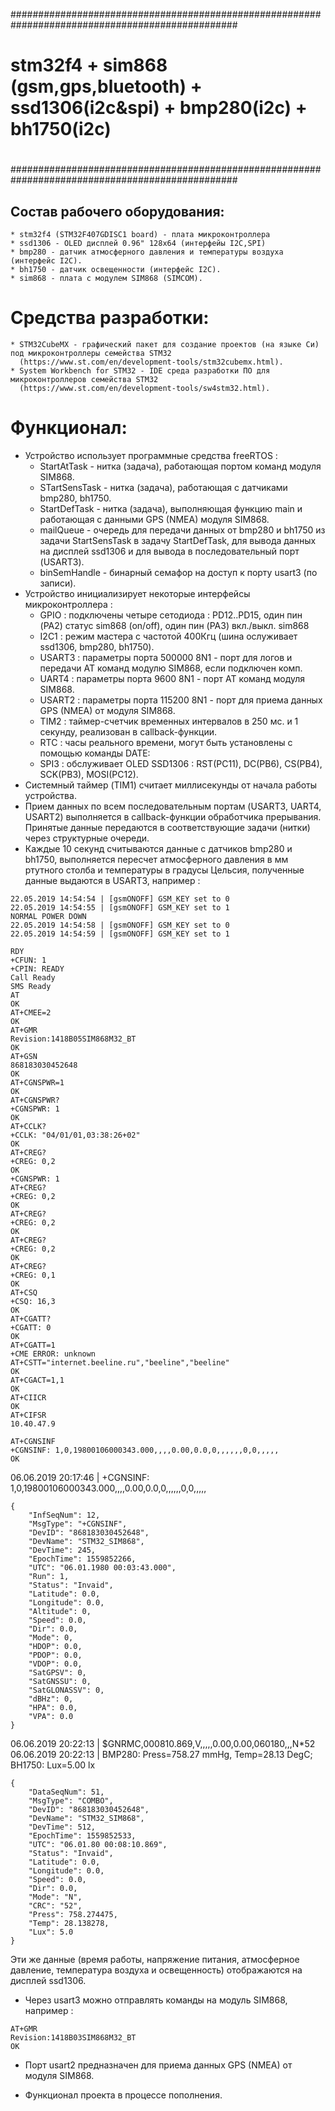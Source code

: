 #################################################################################################
#
# stm32f4 + sim868 (gsm,gps,bluetooth) + ssd1306(i2c&spi) + bmp280(i2c) + bh1750(i2c)
#
#################################################################################################


## Состав рабочего оборудования:

```
* stm32f4 (STM32F407GDISC1 board) - плата микроконтроллера
* ssd1306 - OLED дисплей 0.96" 128x64 (интерфейы I2C,SPI)
* bmp280 - датчик атмосферного давления и температуры воздуха (интерфейс I2C).
* bh1750 - датчик освещенности (интерфейс I2C).
* sim868 - плата с модулем SIM868 (SIMCOM).
```


# Средства разработки:

```
* STM32CubeMX - графический пакет для создание проектов (на языке Си) под микроконтроллеры семейства STM32
  (https://www.st.com/en/development-tools/stm32cubemx.html).
* System Workbench for STM32 - IDE среда разработки ПО для микроконтроллеров семейства STM32
  (https://www.st.com/en/development-tools/sw4stm32.html).
```


# Функционал:

* Устройство использует программные средства freeRTOS :
  - StartAtTask - нитка (задача), работающая портом команд модуля SIM868.
  - STartSensTask - нитка (задача), работающая с датчиками bmp280, bh1750.
  - StartDefTask - нитка (задача), выполняющая функцию main и работающая с данными GPS (NMEA) модуля SIM868.
  - mailQueue - очередь для передачи данных от bmp280 и bh1750 из задачи StartSensTask в задачу StartDefTask,
    для вывода данных на дисплей ssd1306 и для вывода в последовательный порт (USART3).
  - binSemHandle - бинарный семафор на доступ к порту usart3 (по записи).
* Устройство инициализирует некоторые интерфейсы микроконтроллера :
  - GPIO : подключены четыре сетодиода : PD12..PD15, один пин (PA2) статус sim868 (on/off), один пин (PA3) вкл./выкл. sim868
  - I2C1 : режим мастера с частотой 400Кгц (шина ослуживает ssd1306, bmp280, bh1750).
  - USART3 : параметры порта 500000 8N1 - порт для логов и передачи AT команд модулю SIM868, если подключен комп.
  - UART4 : параметры порта 9600 8N1 - порт AT команд модуля SIM868.
  - USART2 : параметры порта 115200 8N1 - порт для приема данных GPS (NMEA) от модуля SIM868.
  - TIM2 : таймер-счетчик временных интервалов в 250 мс. и 1 секунду, реализован в callback-функции.
  - RTC : часы реального времени, могут быть установлены с помощью команды DATE:
  - SPI3 : обслуживает OLED SSD1306 : RST(PC11), DC(PB6), CS(PB4), SCK(PB3), MOSI(PC12).
* Системный таймер (TIM1) считает миллисекунды от начала работы устройства.
* Прием данных по всем последовательным портам (USART3, UART4, USART2) выполняется в callback-функции обработчика прерывания.
  Принятые данные передаются в соответствующие задачи (нитки) через структурные очереди.
* Каждые 10 секунд считываются данные с датчиков bmp280 и bh1750, выполняется пересчет атмосферного
  давления в мм ртутного столба и температуры в градусы Цельсия, полученные данные выдаются
  в USART3, например :

```
22.05.2019 14:54:54 | [gsmONOFF] GSM_KEY set to 0
22.05.2019 14:54:55 | [gsmONOFF] GSM_KEY set to 1
NORMAL POWER DOWN
22.05.2019 14:54:58 | [gsmONOFF] GSM_KEY set to 0
22.05.2019 14:54:59 | [gsmONOFF] GSM_KEY set to 1

RDY
+CFUN: 1
+CPIN: READY
Call Ready
SMS Ready
AT
OK
AT+CMEE=2
OK
AT+GMR
Revision:1418B05SIM868M32_BT
OK
AT+GSN
868183030452648
OK
AT+CGNSPWR=1
OK
AT+CGNSPWR?
+CGNSPWR: 1
OK
AT+CCLK?
+CCLK: "04/01/01,03:38:26+02"
OK
AT+CREG?
+CREG: 0,2
OK
+CGNSPWR: 1
AT+CREG?
+CREG: 0,2
OK
AT+CREG?
+CREG: 0,2
OK
AT+CREG?
+CREG: 0,2
OK
AT+CREG?
+CREG: 0,1
OK
AT+CSQ
+CSQ: 16,3
OK
AT+CGATT?
+CGATT: 0
OK
AT+CGATT=1
+CME ERROR: unknown
AT+CSTT="internet.beeline.ru","beeline","beeline"
OK
AT+CGACT=1,1
OK
AT+CIICR
OK
AT+CIFSR
10.40.47.9

AT+CGNSINF
+CGNSINF: 1,0,19800106000343.000,,,,0.00,0.0,0,,,,,,0,0,,,,,
OK
```

06.06.2019 20:17:46 | +CGNSINF: 1,0,19800106000343.000,,,,0.00,0.0,0,,,,,,0,0,,,,,

```
{
    "InfSeqNum": 12,
    "MsgType": "+CGNSINF",
    "DevID": "868183030452648",
    "DevName": "STM32_SIM868",
    "DevTime": 245,
    "EpochTime": 1559852266,
    "UTC": "06.01.1980 00:03:43.000",
    "Run": 1,
    "Status": "Invaid",
    "Latitude": 0.0,
    "Longitude": 0.0,
    "Altitude": 0,
    "Speed": 0.0,
    "Dir": 0.0,
    "Mode": 0,
    "HDOP": 0.0,
    "PDOP": 0.0,
    "VDOP": 0.0,
    "SatGPSV": 0,
    "SatGNSSU": 0,
    "SatGLONASSV": 0,
    "dBHz": 0,
    "HPA": 0.0,
    "VPA": 0.0
}
```

06.06.2019 20:22:13 | $GNRMC,000810.869,V,,,,,0.00,0.00,060180,,,N*52
06.06.2019 20:22:13 | BMP280: Press=758.27 mmHg, Temp=28.13 DegC; BH1750: Lux=5.00 lx

```
{
    "DataSeqNum": 51,
    "MsgType": "COMBO",
    "DevID": "868183030452648",
    "DevName": "STM32_SIM868",
    "DevTime": 512,
    "EpochTime": 1559852533,
    "UTC": "06.01.80 00:08:10.869",
    "Status": "Invaid",
    "Latitude": 0.0,
    "Longitude": 0.0,
    "Speed": 0.0,
    "Dir": 0.0,
    "Mode": "N",
    "CRC": "52",
    "Press": 758.274475,
    "Temp": 28.138278,
    "Lux": 5.0
}
```

  Эти же данные (время работы, напряжение питания, атмосферное давление, температура воздуха и освещенность)
отображаются на дисплей ssd1306.

* Через usart3 можно отправлять команды на модуль SIM868, например :

```
AT+GMR
Revision:1418B03SIM868M32_BT
OK
```

* Порт usart2 предназначен для приема данных GPS (NMEA) от модуля SIM868.

* Функционал проекта в процессе пополнения.

